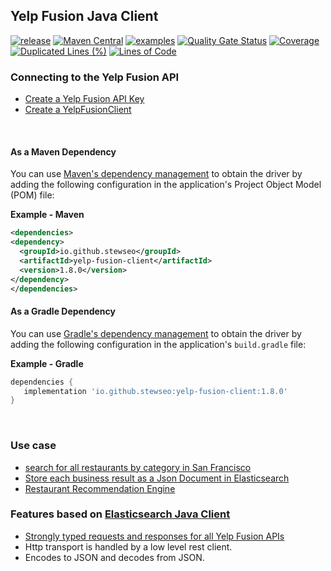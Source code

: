 ## Yelp Fusion Java Client

[![release](https://badgen.net/badge/version/main/green?icon=github)](https://github.com/stewseo/yelp-fusion-client/tree/main)
[![Maven Central](https://img.shields.io/maven-central/v/io.github.stewseo/yelp-fusion-client?versionPrefix=1.8.0)](https://search.maven.org/artifact/io.github.stewseo/yelp-fusion-client/1.8.0/jar)
[![examples](https://badgen.net/badge/docs/examples/cyan?icon=github)](https://stewseo.github.io/yelp-fusion-client/examples)
[![Quality Gate Status](https://sonarcloud.io/api/project_badges/measure?project=stewseo_yelp-fusion-client&metric=alert_status)](https://sonarcloud.io/summary/new_code?id=stewseo_yelp-fusion-client)
[![Coverage](https://sonarcloud.io/api/project_badges/measure?project=stewseo_yelp-fusion-client&metric=coverage)](https://sonarcloud.io/summary/new_code?id=stewseo_yelp-fusion-client)
[![Duplicated Lines (%)](https://sonarcloud.io/api/project_badges/measure?project=stewseo_yelp-fusion-client&metric=duplicated_lines_density)](https://sonarcloud.io/summary/new_code?id=stewseo_yelp-fusion-client)
[![Lines of Code](https://sonarcloud.io/api/project_badges/measure?project=stewseo_yelp-fusion-client&metric=ncloc)](https://sonarcloud.io/summary/new_code?id=stewseo_yelp-fusion-client)
<br>

### Connecting to the Yelp Fusion API

- [Create a Yelp Fusion API Key](https://docs.developer.yelp.com/docs/fusion-intro) 
- [Create a YelpFusionClient](https://stewseo.github.io/yelp-fusion-client/examples/clients)

<br>

#### As a Maven Dependency
You can use [Maven's dependency management](https://search.maven.org/search?q=g:io.github.stewseo) to obtain the driver by adding the following configuration in the application's Project Object Model (POM) file:

**Example - Maven**
```xml
<dependencies>
<dependency>
  <groupId>io.github.stewseo</groupId>
  <artifactId>yelp-fusion-client</artifactId>
  <version>1.8.0</version>
</dependency>
</dependencies>
```
#### As a Gradle Dependency
You can use [Gradle's dependency management](https://search.maven.org/search?q=g:io.github.stewseo) to obtain the driver by adding the following configuration in the application's ```build.gradle``` file:

**Example - Gradle**
```gradle
dependencies {
   implementation 'io.github.stewseo:yelp-fusion-client:1.8.0'
}
```
<br>

### Use case
- [search for all restaurants by category in San Francisco](https://github.com/stewseo/yelp-fusion-client/blob/integration-tests/clients/src/integrationTest/java/io/github/stewseo/clients/yelpfusion/SearchBusinessesAndStoreTest.java)
- [Store each business result as a Json Document in Elasticsearch](https://github.com/stewseo/yelp-fusion-client/blob/integration-tests/clients/src/integrationTest/java/io/github/stewseo/clients/yelpfusion/RequestBusinessDetailsAndStoreTest.java)
- [Restaurant Recommendation Engine](https://github.com/stewseo/restaurant-recommendation-system/blob/main/YelpRecommendation.ipynb)


### Features based on [Elasticsearch Java Client](https://github.com/elastic/elasticsearch-java/blob/main/docs/design/0001-model-classes-structure.md)
- [Strongly typed requests and responses for all Yelp Fusion APIs](https://github.com/elastic/elasticsearch-java/blob/main/docs/design/0001-model-classes-structure.md)
- Http transport is handled by a low level rest client.
- Encodes to JSON and decodes from JSON.
  <br>

